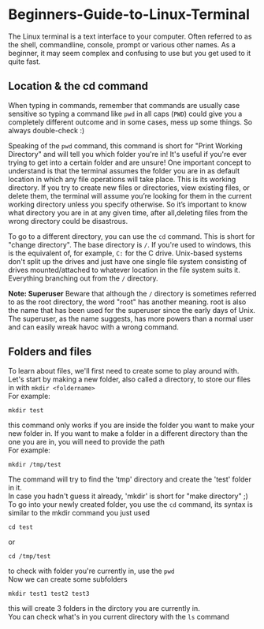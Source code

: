# Beginners-Guide-to-Linux-Terminal

The Linux terminal is a text interface to your computer. Often referred to as the shell, commandline, console, prompt or various other names. As a beginner, it may seem complex and confusing to use but you get used to it quite fast. 
## Location & the cd command
When typing in commands, remember that commands are usually case sensitive so typing a command like `pwd` in all caps (`PWD`) could give you a completely different outcome and in some cases, mess up some things. So always double-check :)

Speaking of the `pwd` command, this command is short for "Print Working Directory" and will tell you which folder you're in! It's useful if you're ever trying to get into a certain folder and are unsure! One important concept to understand is that the terminal assumes the folder you are in as default location in which any file operations will take place. This is its working directory. If you try to create new files or directories, view existing files, or delete them, the terminal will assume you’re looking for them in the current working directory unless you specify otherwise. So it’s important to know what directory you are in at any given time, after all,deleting files from the wrong directory could be disastrous.    

To go to a different directory, you can use the `cd` command. This is short for "change directory". The base directory is `/`. If you're used to windows, this is the equivalent of, for example, `C:` for the C drive. Unix-based systems don't split up the drives and just have one single file system consisting of drives mounted/attached to whatever location in the file system suits it. Everything branching out from the `/` directory.

**Note: Superuser**
Beware that although the `/` directory is sometimes referred to as the root directory, the word "root" has another meaning. root is also the name that has been used for the superuser since the early days of Unix. The superuser, as the name suggests, has more powers than a normal user and can easily wreak havoc with a wrong command.

## Folders and files
To learn about files, we'll first need to create some to play around with. Let's start by making a new folder, also called a directory, to store our files in with `mkdir <foldername>`    
For example:    
```
mkdir test
```
this command only works if you are inside the folder you want to make your new folder in. If you want to make a folder in a different directory than the one you are in, you will need to provide the path    
For example:    
```
mkdir /tmp/test
```
The command will try to find the 'tmp' directory and create the 'test' folder in it.    
In case you hadn't guess it already, 'mkdir' is short for "make directory" ;)    
To go into your newly created folder, you use the `cd` command, its syntax is similar to the mkdir command you just used    
```
cd test
```
or
```
cd /tmp/test
```
to check with folder you're currently in, use the `pwd`    
Now we can create some subfolders    
```
mkdir test1 test2 test3
```
this will create 3 folders in the dirctory you are currently in.    
You can check what's in you current directory with the `ls` command    
